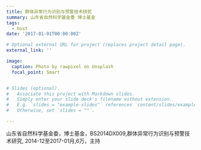 ```yaml
---
title: 群体异常行为识别与预警技术研究
summary: 山东省自然科学基金委 博士基金
tags:
  - host
date: '2017-01-01T00:00:00Z'

# Optional external URL for project (replaces project detail page).
external_link: ''

image:
  caption: Photo by rawpixel on Unsplash
  focal_point: Smart


# Slides (optional).
#   Associate this project with Markdown slides.
#   Simply enter your slide deck's filename without extension.
#   E.g. `slides = "example-slides"` references `content/slides/example-slides.md`.
#   Otherwise, set `slides = ""`.

---
```


山东省自然科学基金委，博士基金，BS2014DX009,群体异常行为识别与预警技术研究, 2014-12至2017-01月,6万，主持

